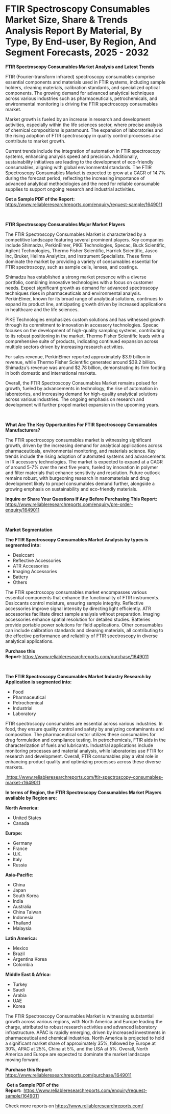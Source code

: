 <p><h1>FTIR Spectroscopy Consumables Market Size, Share & Trends Analysis Report By Material, By Type, By End-user, By Region, And Segment Forecasts, 2025 - 2032</h1></p><p><strong>FTIR Spectroscopy Consumables Market Analysis and Latest Trends</strong></p>
<p><p>FTIR (Fourier-transform infrared) spectroscopy consumables comprise essential components and materials used in FTIR systems, including sample holders, cleaning materials, calibration standards, and specialized optical components. The growing demand for advanced analytical techniques across various industries such as pharmaceuticals, petrochemicals, and environmental monitoring is driving the FTIR spectroscopy consumables market. </p><p>Market growth is fueled by an increase in research and development activities, especially within the life sciences sector, where precise analysis of chemical compositions is paramount. The expansion of laboratories and the rising adoption of FTIR spectroscopy in quality control processes also contribute to market growth.</p><p>Current trends include the integration of automation in FTIR spectroscopy systems, enhancing analysis speed and precision. Additionally, sustainability initiatives are leading to the development of eco-friendly consumables, aligning with global environmental standards. The FTIR Spectroscopy Consumables Market is expected to grow at a CAGR of 14.7% during the forecast period, reflecting the increasing importance of advanced analytical methodologies and the need for reliable consumable supplies to support ongoing research and industrial activities.</p></p>
<p><strong>Get a Sample PDF of the Report:&nbsp;</strong> <a href="https://www.reliableresearchreports.com/enquiry/request-sample/1649011?utm_campaign=2230&utm_medium=2&utm_source=Github&utm_content=ia&utm_term=26032025&utm_id=ftir-spectroscopy-consumables">https://www.reliableresearchreports.com/enquiry/request-sample/1649011</a></p>
<p>&nbsp;</p>
<p><strong>FTIR Spectroscopy Consumables Major Market Players</strong></p>
<p><p>The FTIR Spectroscopy Consumables Market is characterized by a competitive landscape featuring several prominent players. Key companies include Shimadzu, PerkinElmer, PIKE Technologies, Specac, Buck Scientific, Agilent Technologies, Thermo Fisher Scientific, Harrick Scientific, Jasco Inc, Bruker, Hellma Analytics, and Instrument Specialists. These firms dominate the market by providing a variety of consumables essential for FTIR spectroscopy, such as sample cells, lenses, and coatings.</p><p>Shimadzu has established a strong market presence with a diverse portfolio, combining innovative technologies with a focus on customer needs. Expect significant growth as demand for advanced spectroscopy techniques rises in pharmaceuticals and environmental analysis. PerkinElmer, known for its broad range of analytical solutions, continues to expand its product line, anticipating growth driven by increased applications in healthcare and the life sciences.</p><p>PIKE Technologies emphasizes custom solutions and has witnessed growth through its commitment to innovation in accessory technologies. Specac focuses on the development of high-quality sampling systems, contributing to its robust positioning in the market. Thermo Fisher Scientific leads with a comprehensive suite of products, indicating continued expansion across multiple sectors driven by increasing research activities.</p><p>For sales revenue, PerkinElmer reported approximately $3.9 billion in revenue, while Thermo Fisher Scientific generated around $39.2 billion. Shimadzu’s revenue was around $2.78 billion, demonstrating its firm footing in both domestic and international markets.</p><p>Overall, the FTIR Spectroscopy Consumables Market remains poised for growth, fueled by advancements in technology, the rise of automation in laboratories, and increasing demand for high-quality analytical solutions across various industries. The ongoing emphasis on research and development will further propel market expansion in the upcoming years.</p></p>
<p>&nbsp;</p>
<p><strong>What Are The Key Opportunities For FTIR Spectroscopy Consumables Manufacturers?</strong></p>
<p><p>The FTIR spectroscopy consumables market is witnessing significant growth, driven by the increasing demand for analytical applications across pharmaceuticals, environmental monitoring, and materials science. Key trends include the rising adoption of automated systems and advancements in IR accessory technologies. The market is expected to expand at a CAGR of around 5-7% over the next five years, fueled by innovation in polymer and filter materials that enhance sensitivity and resolution. Future outlook remains robust, with burgeoning research in nanomaterials and drug development likely to propel consumables demand further, alongside a growing emphasis on sustainability and eco-friendly materials.</p></p>
<p><strong>Inquire or Share Your Questions If Any Before Purchasing This Report:</strong> <a href="https://www.reliableresearchreports.com/enquiry/pre-order-enquiry/1649011?utm_campaign=2230&utm_medium=2&utm_source=Github&utm_content=ia&utm_term=26032025&utm_id=ftir-spectroscopy-consumables">https://www.reliableresearchreports.com/enquiry/pre-order-enquiry/1649011</a></p>
<p>&nbsp;</p>
<p><strong>Market Segmentation</strong></p>
<p><strong>The FTIR Spectroscopy Consumables Market Analysis by types is segmented into:</strong></p>
<p><ul><li>Desiccant</li><li>Reflective Accessories</li><li>ATR Accessories</li><li>Imaging Accessories</li><li>Battery</li><li>Others</li></ul></p>
<p><p>The FTIR spectroscopy consumables market encompasses various essential components that enhance the functionality of FTIR instruments. Desiccants control moisture, ensuring sample integrity. Reflective accessories improve signal intensity by directing light efficiently. ATR accessories facilitate direct sample analysis without preparation. Imaging accessories enhance spatial resolution for detailed studies. Batteries provide portable power solutions for field applications. Other consumables can include calibration standards and cleaning materials, all contributing to the effective performance and reliability of FTIR spectroscopy in diverse analytical applications.</p></p>
<p><strong>Purchase this Report:&nbsp;</strong><a href="https://www.reliableresearchreports.com/purchase/1649011?utm_campaign=2230&utm_medium=2&utm_source=Github&utm_content=ia&utm_term=26032025&utm_id=ftir-spectroscopy-consumables">https://www.reliableresearchreports.com/purchase/1649011</a></p>
<p>&nbsp;</p>
<p><strong>The FTIR Spectroscopy Consumables Market Industry Research by Application is segmented into:</strong></p>
<p><ul><li>Food</li><li>Pharmaceutical</li><li>Petrochemical</li><li>Industrial</li><li>Laboratory</li></ul></p>
<p><p>FTIR spectroscopy consumables are essential across various industries. In food, they ensure quality control and safety by analyzing contaminants and composition. The pharmaceutical sector utilizes these consumables for drug formulation and compliance testing. In petrochemicals, FTIR aids in the characterization of fuels and lubricants. Industrial applications include monitoring processes and material analysis, while laboratories use FTIR for research and development. Overall, FTIR consumables play a vital role in enhancing product quality and optimizing processes across these diverse markets.</p></p>
<p><a href="https://www.reliableresearchreports.com/ftir-spectroscopy-consumables-market-r1649011?utm_campaign=2230&utm_medium=2&utm_source=Github&utm_content=ia&utm_term=26032025&utm_id=ftir-spectroscopy-consumables">&nbsp;https://www.reliableresearchreports.com/ftir-spectroscopy-consumables-market-r1649011</a></p>
<p><strong>In terms of Region, the FTIR Spectroscopy Consumables Market Players available by Region are:</strong></p>
<p>
    <p> <strong> North America: </strong>
        <ul>
            <li>United States</li>
            <li>Canada</li>
        </ul>
        </p> 
    <p> <strong> Europe: </strong>
        <ul>
            <li>Germany</li>
            <li>France</li>
            <li>U.K.</li>
            <li>Italy</li>
            <li>Russia</li>
        </ul>
        </p> 
    <p> <strong> Asia-Pacific: </strong>
        <ul>
            <li>China</li>
            <li>Japan</li>
            <li>South Korea</li>
            <li>India</li>
            <li>Australia</li>
            <li>China Taiwan</li>
            <li>Indonesia</li>
            <li>Thailand</li>
            <li>Malaysia</li>
        </ul>
        </p> 
    <p> <strong> Latin America: </strong>
        <ul>
            <li>Mexico</li>
            <li>Brazil</li>
            <li>Argentina Korea</li>
            <li>Colombia</li>
        </ul>
        </p> 
    <p> <strong> Middle East & Africa: </strong>
        <ul>
            <li>Turkey</li>
            <li>Saudi</li>
            <li>Arabia</li>
            <li>UAE</li>
            <li>Korea</li>
        </ul>
    </p>
    </p>
<p><p>The FTIR Spectroscopy Consumables Market is witnessing substantial growth across various regions, with North America and Europe leading the charge, attributed to robust research activities and advanced laboratory infrastructure. APAC is rapidly emerging, driven by increased investments in pharmaceutical and chemical industries. North America is projected to hold a significant market share of approximately 35%, followed by Europe at 30%, APAC at 25%, China at 5%, and the USA at 5%. Overall, North America and Europe are expected to dominate the market landscape moving forward.</p></p>
<p><strong>Purchase this Report: </strong><a href="https://www.reliableresearchreports.com/purchase/1649011?utm_campaign=2230&utm_medium=2&utm_source=Github&utm_content=ia&utm_term=26032025&utm_id=ftir-spectroscopy-consumables">https://www.reliableresearchreports.com/purchase/1649011</a></p>
<p>&nbsp;<strong>Get a Sample PDF of the Report:&nbsp;&nbsp;</strong><a href="https://www.reliableresearchreports.com/enquiry/request-sample/1649011?utm_campaign=2230&utm_medium=2&utm_source=Github&utm_content=ia&utm_term=26032025&utm_id=ftir-spectroscopy-consumables">https://www.reliableresearchreports.com/enquiry/request-sample/1649011</a></p>
<p><strong></strong></p>
<p>Check more reports on <a href="https://www.reliableresearchreports.com/?utm_campaign=2230&utm_medium=2&utm_source=Github&utm_content=ia&utm_term=26032025&utm_id=ftir-spectroscopy-consumables">https://www.reliableresearchreports.com/</a></p>